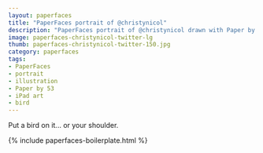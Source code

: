 ```yaml
---
layout: paperfaces
title: "PaperFaces portrait of @christynicol"
description: "PaperFaces portrait of @christynicol drawn with Paper by 53 on an iPad."
image: paperfaces-christynicol-twitter-lg
thumb: paperfaces-christynicol-twitter-150.jpg
category: paperfaces
tags: 
- PaperFaces
- portrait
- illustration
- Paper by 53
- iPad art
- bird
---
```


Put a bird on it... or your shoulder.

{% include paperfaces-boilerplate.html %}
